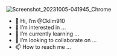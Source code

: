 ![Screenshot_20231005-041945_Chrome](https://github.com/Cklim910/Cklim910/assets/146935321/1613982e-8ee7-440d-991a-56cce8ff02fe)
- 👋 Hi, I’m @Cklim910
- 👀 I’m interested in ...
- 🌱 I’m currently learning ...
- 💞️ I’m looking to collaborate on ...
- 📫 How to reach me ...

<!---
Cklim910/Cklim910 is a ✨ special ✨ repository because its `README.md` (this file) appears on your GitHub profile.
You can click the Preview link to take a look at your changes.
--->
